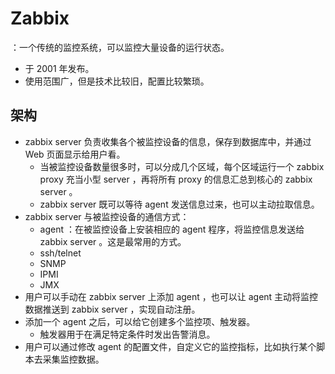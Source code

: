 # Zabbix

：一个传统的监控系统，可以监控大量设备的运行状态。
- 于 2001 年发布。
- 使用范围广，但是技术比较旧，配置比较繁琐。

## 架构

- zabbix server 负责收集各个被监控设备的信息，保存到数据库中，并通过 Web 页面显示给用户看。
  - 当被监控设备数量很多时，可以分成几个区域，每个区域运行一个 zabbix proxy 充当小型 server ，再将所有 proxy 的信息汇总到核心的 zabbix server 。
  - zabbix server 既可以等待 agent 发送信息过来，也可以主动拉取信息。
- zabbix server 与被监控设备的通信方式：
  - agent ：在被监控设备上安装相应的 agent 程序，将监控信息发送给 zabbix server 。这是最常用的方式。
  - ssh/telnet
  - SNMP
  - IPMI
  - JMX
- 用户可以手动在 zabbix server 上添加 agent ，也可以让 agent 主动将监控数据推送到 zabbix server ，实现自动注册。
- 添加一个 agent 之后，可以给它创建多个监控项、触发器。
  - 触发器用于在满足特定条件时发出告警消息。
- 用户可以通过修改 agent 的配置文件，自定义它的监控指标，比如执行某个脚本去采集监控数据。
